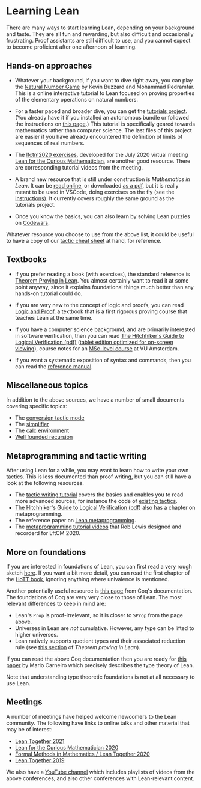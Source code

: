 # Learning Lean

There are many ways to start learning Lean, depending on your background and
taste. They are all fun and rewarding, but also difficult and
occasionally frustrating. Proof assistants are still difficult to use,
and you cannot expect to become proficient after one afternoon of
learning.

## Hands-on approaches

* Whatever your background, if you want to dive right away, you can play the
  [Natural Number Game](http://wwwf.imperial.ac.uk/~buzzard/xena/natural_number_game/)
  by Kevin Buzzard and Mohammad Pedramfar. This is a online interactive tutorial to Lean
  focused on proving properties of the elementary operations on natural numbers.

* For a faster paced and broader dive, you can get the
  [tutorials project](https://github.com/leanprover-community/tutorials).
  (You already have it if you installed an autonomous bundle or
  followed the instructions on [this page](install/project.html).)
  This tutorial is specifically geared towards mathematics rather than
  computer science. The last files of this project are easier if you have
  already encountered the definition of limits of sequences of real
  numbers.

* The [lfctm2020 exercises](https://github.com/leanprover-community/lftcm2020),
  developed for the July 2020 virtual meeting
  [Lean for the Curious Mathematician](https://leanprover-community.github.io/lftcm2020/),
  are another good resource. There are corresponding tutorial videos from the meeting.

* A brand new resource that is still under construction is
  *Mathematics in Lean*.
  It can be [read online](https://leanprover-community.github.io/mathematics_in_lean/),
  or downloaded [as a pdf](https://leanprover-community.github.io/mathematics_in_lean/mathematics_in_lean.pdf),
  but it is really meant to be used in VSCode, doing exercises
  on the fly (see the [instructions](https://leanprover-community.github.io/mathematics_in_lean/introduction.html#getting-started)).
  It currently covers roughly the same ground as the tutorials project.

* Once you know the basics, you can also learn by solving Lean puzzles
  on [Codewars](https://www.codewars.com/?language=lean).

Whatever resource you choose to use from the above list, it could
be useful to have a copy of our [tactic cheat sheet](img/lean-tactics.pdf)
at hand, for reference.

## Textbooks

* If you prefer reading a book (with exercises), the standard reference is
  [Theorem Proving in Lean](https://leanprover.github.io/theorem_proving_in_lean/).
  You almost certainly want to read it at some point anyway, since it
  explains foundational things much better than any hands-on tutorial
  could do.

* If you are very new to the concept of logic and proofs, you can read
  [Logic and Proof](https://leanprover.github.io/logic_and_proof/),
  a textbook that is a first rigorous proving course that teaches Lean at the same time.

* If you have a computer science background, and are primarily interested
  in software verification, then you can read
  [The Hitchhiker's Guide to Logical Verification (pdf)](https://github.com/blanchette/logical_verification_2020/raw/master/hitchhikers_guide.pdf) ([tablet edition optimized for on-screen viewing](https://github.com/blanchette/logical_verification_2020/raw/master/hitchhikers_guide_tablet.pdf)),
  course notes for an [MSc-level course](https://lean-forward.github.io/logical-verification/2020/index.html) at VU Amsterdam.

* If you want a systematic exposition of syntax and commands, then you
  can read the [reference manual](https://leanprover.github.io/reference/).

## Miscellaneous topics

In addition to the above sources, we have a number of small documents
covering specific topics:

* The [conversion tactic mode](extras/conv.html)
* The [simplifier](extras/simp.html)
* The [calc environment](extras/calc.html)
* [Well founded recursion](extras/well_founded_recursion.html)

## Metaprogramming and tactic writing

After using Lean for a while, you may want to learn how to write your
own tactics. This is less documented than proof writing, but you can
still have a look at the following resources.

* The [tactic writing tutorial](extras/tactic_writing.html)
  covers the basics and enables you to read more advanced sources, for instance
  the code of
  [existing tactics](https://leanprover-community.github.io/mathlib_docs/tactics.html).
* [The Hitchhiker's Guide to Logical Verification (pdf)](https://github.com/blanchette/logical_verification_2020/raw/master/hitchhikers_guide.pdf) also has a chapter on metaprogramming.
* The reference paper on
  [Lean metaprogramming](https://leanprover.github.io/papers/tactic.pdf).
* The [metaprogramming tutorial videos](https://www.youtube.com/watch?v=o6oUjcE6Nz4&list=PLlF-CfQhukNnq2kDCw2P_vI5AfXN7egP2) that Rob Lewis designed and recorderd for LftCM 2020.

## More on foundations

If you are interested in foundations of Lean, you can first read a
very rough sketch
[here](https://leanprover-community.github.io/lean-perfectoid-spaces/type_theory.html).
If you want a bit more detail, you can read the first chapter
of the [HoTT book](https://homotopytypetheory.org/book/), ignoring
anything where univalence is mentioned.

Another potentially useful resource is
[this page](https://coq.github.io/doc/master/refman/language/cic.html)
from Coq's documentation. The foundations of Coq are very very close to
those of Lean. The most relevant differences to keep in mind are:
* Lean's `Prop` is proof-irrelevant, so it is closer to `SProp` from the
  page above.
* Universes in Lean are *not* cumulative. However, any type can be lifted
  to higher universes.
* Lean natively supports quotient types and their associated reduction
  rule (see [this
  section](https://leanprover.github.io/theorem_proving_in_lean/axioms_and_computation.html#quotients)
  of *Theorem proving in Lean*).

If you can read the above Coq documentation then you are ready for
[this paper](https://github.com/digama0/lean-type-theory/releases) by
Mario Carneiro which precisely describes the type theory of Lean.

Note that understanding type theoretic foundations is not at all necessary
to use Lean.

## Meetings

A number of meetings have helped welcome newcomers to the Lean community.
The following have links to online talks and other material that may
be of interest:
* [Lean Together 2021](https://leanprover-community.github.io/lt2021/)
* [Lean for the Curious Mathematician 2020](https://leanprover-community.github.io/lftcm2020/)
* [Formal Methods in Mathematics / Lean Together 2020](https://www.andrew.cmu.edu/user/avigad/meetings/fomm2020/)
* [Lean Together 2019](https://lean-forward.github.io/lean-together/2019/)

We also have a [YouTube channel](https://www.youtube.com/channel/UCWe5B7Ikr0AI9727doEUxPg/playlists)
which includes playlists of videos from the above conferences, and also other conferences with Lean-relevant content.